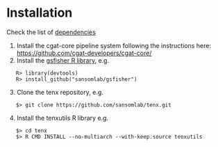 # Installation

Check the list of [dependencies](DEPENDENCIES.md)

1. Install the cgat-core pipeline system following the instructions here: https://github.com/cgat-developers/cgat-core/
2. Install the [gsfisher R library](https://github.com/sansomlab/gsfisher), e.g.
```
   R> library(devtools)
   R> install_github("sansomlab/gsfisher")
```
3. Clone the tenx repository, e.g.
```
   $> git clone https://github.com/sansomlab/tenx.git
```
4. Install the tenxutils R library e.g.
```
   $> cd tenx
   $> R CMD INSTALL --no-multiarch --with-keep.source tenxutils
```
